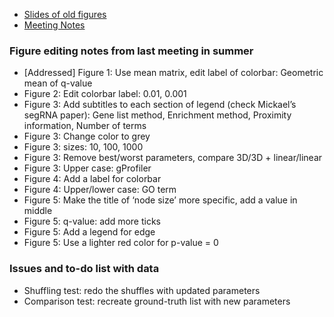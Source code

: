 - [Slides of old figures](https://docs.google.com/presentation/d/1dePmrboLd4yu4vCkUpiqOL5vo2zFt6Bqfh7AZbtuuTs/edit?usp=sharing)
- [Meeting Notes](https://docs.google.com/document/d/1r9knDSPhRCnDpMArJKlU5P38xBUKrOt-In0Y0yxMzGs/edit?usp=sharing)

### Figure editing notes from last meeting in summer
- [Addressed] Figure 1: Use mean matrix, edit label of colorbar: Geometric mean of q-value
- Figure 2: Edit colorbar label: 0.01, 0.001
- Figure 3: Add subtitles to each section of legend (check Mickael’s segRNA paper): Gene list method, Enrichment method, Proximity information, Number of terms
- Figure 3: Change color to grey
- Figure 3: sizes: 10, 100, 1000
- Figure 3: Remove best/worst parameters, compare 3D/3D + linear/linear
- Figure 3: Upper case: gProfiler
- Figure 4: Add a label for colorbar
- Figure 4: Upper/lower case: GO term
- Figure 5: Make the title of ‘node size’ more specific, add a value in middle
- Figure 5: q-value: add more ticks
- Figure 5: Add a legend for edge
- Figure 5: Use a lighter red color for p-value = 0

### Issues and to-do list with data
- Shuffling test: redo the shuffles with updated parameters
- Comparison test: recreate ground-truth list with new parameters

